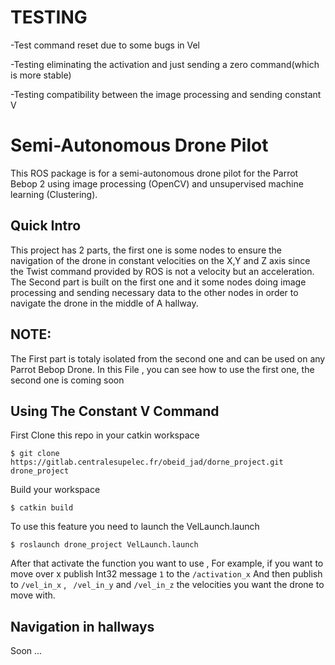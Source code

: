 # TESTING 
-Test command reset due to some bugs in Vel

-Testing eliminating the activation and just sending a zero command(which is more stable)

-Testing compatibility between the image processing and sending constant V
# Semi-Autonomous Drone Pilot

This ROS package is for a semi-autonomous drone pilot for the Parrot Bebop 2 using image processing (OpenCV) and unsupervised machine learning (Clustering).

## Quick Intro

This project has 2 parts, the first one is some nodes to ensure the navigation of the drone in constant velocities on the X,Y and Z axis since the Twist command provided by ROS is not a velocity but an acceleration.
The Second part is built on the first one and it some nodes doing image processing and sending necessary data to the other nodes in order to navigate the drone in the middle of A hallway.
## NOTE:
The First part is totaly isolated from the second one and can be used on any Parrot Bebop Drone.
In this File , you can see how to use the first one, the second one is coming soon 

## Using The Constant V Command
First Clone this repo in your catkin workspace
```
$ git clone https://gitlab.centralesupelec.fr/obeid_jad/dorne_project.git drone_project
```
Build your workspace
```
$ catkin build
```
To use this feature you need to launch the VelLaunch.launch 

```
$ roslaunch drone_project VelLaunch.launch
```
After that activate the function you want to use , For example, if you want to move over x publish Int32 message ```1``` to the ```/activation_x```
And then publish to ```/vel_in_x``` , ``` /vel_in_y```  and ```/vel_in_z``` the velocities you want the drone to move with.

## Navigation in hallways
Soon ...
